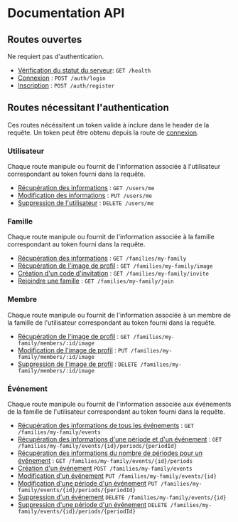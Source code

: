# Documentation API

## Routes ouvertes

Ne requiert pas d'authentication.

* [Vérification du statut du serveur](health/health.md): `GET /health`
* [Connexion](auth/login.md) : `POST /auth/login`
* [Inscription](auth/register.md) : `POST /auth/register`

## Routes nécessitant l'authentication

Ces routes nécéssitent un token valide à inclure dans le header de la requête.
Un token peut être obtenu depuis la route de [connexion](auth/login.md).

### Utilisateur

Chaque route manipule ou fournit de l'information associée à l'utilisateur correspondant au token fourni dans la
requête.

* [Récupération des informations](users/get.md) : `GET /users/me`
* [Modification des informations](users/put.md) : `PUT /users/me`
* [Suppression de l'utilisateur](users/delete.md) : `DELETE /users/me`

### Famille

Chaque route manipule ou fournit de l'information associée à la famille correspondant au token fourni 
dans la
requête.

* [Récupération des informations](families/get.md) : `GET /families/my-family`
* [Récupération de l'image de profil](families/get_image.md) : `GET /families/my-family/image`
* [Création d'un code d'invitation](families/put_invite.md) : `GET /families/my-family/invite`
* [Rejoindre une famille](families/put_join.md) : `GET /families/my-family/join`

### Membre

Chaque route manipule ou fournit de l'information associée à un membre de la famille de l'utilisateur correspondant au 
token fourni dans la requête.

* [Récupération de l'image de profil](members/get_image.md) : `GET /families/my-family/members/:id/image`
* [Modification de l'image de profil](members/put_image.md) : `PUT /families/my-family/members/:id/image`
* [Suppression de l'image de profil](members/delete_image.md) : `DELETE /families/my-family/members/:id/image`

### Événement

Chaque route manipule ou fournit de l'information associée aux événements de la famille de l'utilisateur correspondant au token fourni dans la requête.

* [Récupération des informations de tous les événements](events/get.md) : `GET /families/my-family/events`
* [Récupération des informations d'une période et d'un événement](events/get_id.md) : `GET /families/my-family/events/{id}/periods/{periodId}`
* [Récupération des informations du nombre de périodes pour un événement](events/get_number_periods.md) : `GET /families/my-family/events/{id}/periods`
* [Création d'un événement](events/post.md) `POST /families/my-family/events`
* [Modification d'un événement](events/put_event.md) `PUT /families/my-family/events/{id}`
* [Modification d'une période d'un événement](events/put_period.md) `PUT /families/my-family/events/{id}/periods/{periodId}`
* [Suppression d'un événement](events/delete_event.md) `DELETE /families/my-family/events/{id}`
* [Suppression d'une période d'un événement](events/delete_period.md) `DELETE /families/my-family/events/{id}/periods/{periodId}`